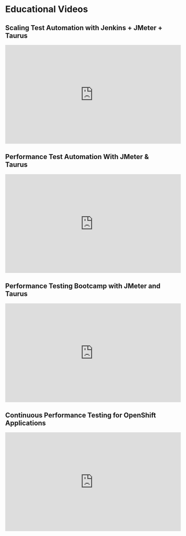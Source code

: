 # Educational Videos

## Scaling Test Automation with Jenkins + JMeter + Taurus
<iframe width="560" height="315" src="https://www.youtube.com/embed/QuY0Qcdd90A" frameborder="0" allowfullscreen></iframe>

## Performance Test Automation With JMeter & Taurus
<iframe width="560" height="315" src="https://www.youtube.com/embed/8KmO5mIkBzk" frameborder="0" allowfullscreen></iframe>

## Performance Testing Bootcamp with JMeter and Taurus
<iframe width="560" height="315" src="https://www.youtube.com/embed/rwccqwaHT9U" frameborder="0" allowfullscreen></iframe>

## Continuous Performance Testing for OpenShift Applications
<iframe width="560" height="315" src="https://www.youtube.com/embed/toMDGhQ96GA" frameborder="0" allowfullscreen></iframe>
  
